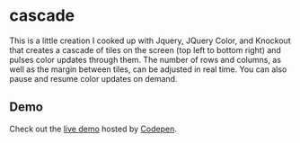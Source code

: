 # cascade

This is a little creation I cooked up with Jquery, JQuery Color, and Knockout that creates a cascade of tiles on the screen (top left to bottom right) and pulses color updates through them. The number of rows and columns, as well as the margin between tiles, can be adjusted in real time. You can also pause and resume color updates on demand.

## Demo
Check out the [live demo](http://codepen.io/Keegomyneego/pen/YyXXgM) hosted by [Codepen](http://codepen.io/).
